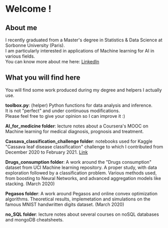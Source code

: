 # Welcome !

## About me
I recently graduated from a Master's degree in Statistics & Data Science at Sorbonne University (Paris).  
I am particularly interested in applications of Machine learning for AI in various fields.  
You can know more about me here: [LinkedIn](https://www.linkedin.com/in/romain-chor/)

## What you will find here
You will find some work produced during my degree and helpers I actually use.  

**toolbox.py**: (helper) Python functions for data analysis and inference.    
It is not "perfect" and under continuous modifications.  
Please feel free to give your opinion so I can improve it :)  

**AI_for_medicine folder**: lecture notes about a Coursera's MOOC on Machine learning for medical diagnosis, prognosis and treatment.  

**Cassava_classification_challenge folder**: notebooks used for Kaggle "Cassava leaf disease classification" challenge to which I contributed from December 2020 to February 2021. [Link](https://www.kaggle.com/c/cassava-leaf-disease-classification)  

**Drugs_consumption folder**: A work around the "Drugs consumption" dataset from UCI Machine learning repository. A proper study, with data exploration followed by a classification problem. Various methods used, from boosting to Neural Networks, and advanced aggregation models like stacking. (March 2020)  

**Pegasos folder**: A work around Pegasos and online convex optimization algorithms. Theoretical results, implemetation and simulations on the famous MNIST handwritten digits dataset. (March 2020)  

**no_SQL folder**: lecture notes about several courses on noSQL databases and mongoDB cheatsheets. 

